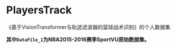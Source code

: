 # PlayersTrack
《基于VisionTransformer与轨迹滤波器的篮球战术识别》的个人数据集

**其中`DataFile_1`为NBA2015-2016赛季SportVU原始数据集。**
